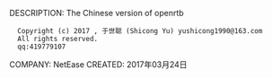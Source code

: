 
DESCRIPTION: The Chinese version of openrtb

      Copyright (c) 2017 , 于世聪 (Shicong Yu) yushicong1990@163.com
      All rights reserved.
      qq:419779107

COMPANY:  NetEase
CREATED:  2017年03月24日
